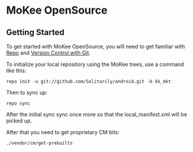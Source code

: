 MoKee OpenSource
===========

Getting Started
---------------

To get started with MoKee OpenSource, you will need to get
familiar with [Repo](https://source.android.com/source/using-repo.html) and [Version Control with Git](https://source.android.com/source/version-control.html).

To initialize your local repository using the MoKee trees, use a command like this:

    repo init -u git://github.com/Solitarily/android.git -b kk_mkt


Then to sync up:

    repo sync

After the initial sync sync once more so that the local_manifest.xml will be picked up.

After that you need to get proprietary CM bits:

    ./vendor/cm/get-prebuilts
